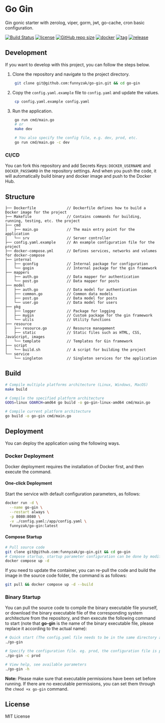 # Go Gin

Gin gonic starter with zerolog, viper, gorm, jwt, go-cache, cron basic configuration. 

[![Build Status][build-status-image]][build-status]
[![license][license-image]][repository-url]
[![GitHub repo size][repo-size-image]][repository-url]
[![docker][docker-image]][docker-url]
[![tag][tag-image]][rle-url]
[![release][rle-image]][rle-url]

## Development

If you want to develop with this project, you can follow the steps below.

1. Clone the repository and navigate to the project directory.

   ```bash
    git clone git@github.com:funnyzak/go-gin.git && cd go-gin
   ```
  
2. Copy the `config.yaml.example` file to `config.yaml` and update the values.

   ```bash
    cp config.yaml.example config.yaml
   ```

3. Run the application.

   ```bash
    go run cmd/main.go
    # or 
    make dev

    # You also specify the config file, e.g. dev, prod, etc.
    go run cmd/main.go -c dev
    ```

### CI/CD

You can fork this repository and add Secrets Keys: `DOCKER_USERNAME` and `DOCKER_PASSWORD` in the repository settings. And when you push the code, it will automatically build binary and docker image and push to the Docker Hub.

## Structure

```plaintext
├── Dockerfile              // Dockerfile defines how to build a Docker image for the project
├── Makefile                // Contains commands for building, running, testing, etc. the project
├── cmd
│   ├── main.go             // The main entry point for the application
│   └── srv                 // Server controller
├── config.yaml.example     // An example configuration file for the project
├── docker-compose.yml      // Defines services, networks and volumes for docker-compose
├── internal
│   ├── gconfig             // Internal package for configuration
│   └── gogin               // Internal package for the gin framework
├── mappers
│   ├── auth.go             // Data mapper for authentication
│   └── post.go             // Data mapper for posts
├── model
│   ├── auth.go             // Data model for authentication
│   ├── common.go           // Common data models
│   ├── post.go             // Data model for posts
│   └── user.go             // Data model for users
├── pkg
│   ├── logger              // Package for logging
│   ├── mygin               // Custom package for the gin framework
│   └── utils               // Utility functions
├── resource
│   ├── resource.go         // Resource management
│   ├── static              // Static files such as HTML, CSS, JavaScript, images
│   └── template            // Templates for Gin framework
├── script
│   └── build.sh            // A script for building the project
└── service
    └── singleton           // Singleton services for the application
```

## Build

```bash
# Compile multiple platforms architecture (Linux, Windows, MacOS)
make build

# Compile the specified platform architecture
GOOS=linux GOARCH=amd64 go build -o go-gin-linux-amd64 cmd/main.go

# Compile current platform architecture
go build -o go-gin cmd/main.go
```

## Deployment

You can deploy the application using the following ways.

### Docker Deployment

Docker deployment requires the installation of Docker first, and then execute the command.

#### One-click Deployment

Start the service with default configuration parameters, as follows:

```bash
docker run -d \
  --name go-gin \
  --restart always \
  -p 8080:8080 \
  -v ./config.yaml:/app/config.yaml \
  funnyzak/go-gin:latest
```

#### Compose Startup

```bash
# Pull source code
git clone git@github.com:funnyzak/go-gin.git && cd go-gin
# Compose startup, startup parameter configuration can be done by modifying the docker-compose.yml file
docker compose up -d
```

If you need to update the container, you can re-pull the code and build the image in the source code folder, the command is as follows:

```bash
git pull && docker compose up -d --build
```

### Binary Startup

You can pull the source code to compile the binary executable file yourself, or download the binary executable file of the corresponding system architecture from the repository, and then execute the following command to start (note that **go-gin** is the name of the binary executable file, please replace it according to the actual name):

```bash
# Quick start (The config.yaml file needs to be in the same directory as the binary executable file)
./go-gin

# Specify the configuration file. eg. prod, the configuration file is prod.yaml 
./go-gin -c prod

# View help, see available parameters
./go-gin -h
```

**Note:** Please make sure that executable permissions have been set before running. If there are no executable permissions, you can set them through the `chmod +x go-gin` command.

## License

MIT License

[repo-size-image]: https://img.shields.io/github/repo-size/funnyzak/go-gin?style=flat-square&logo=github&logoColor=white&label=size
[down-latest-image]: https://img.shields.io/github/downloads/funnyzak/go-gin/latest/total.svg
[down-total-image]: https://img.shields.io/github/downloads/funnyzak/go-gin/total.svg
[commit-activity-image]: https://img.shields.io/github/commit-activity/m/funnyzak/go-gin?style=flat-square
[last-commit-image]: https://img.shields.io/github/last-commit/funnyzak/go-gin?style=flat-square
[license-image]: https://img.shields.io/github/license/funnyzak/go-gin.svg?style=flat-square
[repository-url]: https://github.com/funnyzak/go-gin
[rle-url]: https://github.com/funnyzak/go-gin/releases/latest
[rle-all-url]: https://github.com/funnyzak/go-gin/releases
[ci-image]: https://img.shields.io/github/workflow/status/funnyzak/go-gin/react-native-android-build-apk
[ci-url]: https://github.com/funnyzak/go-gin/actions
[rle-image]: https://img.shields.io/github/release-date/funnyzak/go-gin.svg?style=flat-square&label=release
[sg-image]: https://img.shields.io/badge/view%20on-Sourcegraph-brightgreen.svg?style=flat-square
[sg-url]: https://sourcegraph.com/github.com/funnyzak/go-gin
[build-status-image]: https://github.com/funnyzak/go-gin/actions/workflows/build.yml/badge.svg
[build-status]: https://github.com/funnyzak/go-gin/actions
[tag-image]: https://img.shields.io/github/tag/funnyzak/go-gin.svg
[docker-image]: https://img.shields.io/docker/pulls/funnyzak/go-gin
[docker-url]: https://hub.docker.com/r/funnyzak/go-gin
